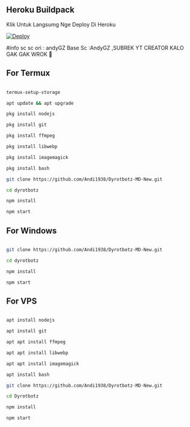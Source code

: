 ## Heroku Buildpack

Klik Untuk Langsumg Nge Deploy Di Heroku

[![Deploy](https://www.herokucdn.com/deploy/button.svg)](https://heroku.com/deploy?template=https://github.com/Andi1938/Dyrotbotz-MD-New.git)

#info sc 
sc ori : andyGZ 
Base Sc :AndyGZ ,SUBREK YT CREATOR KALO GAK GAK WROK 🗿
## For Termux

```bash

termux-setup-storage

apt update && apt upgrade

pkg install nodejs

pkg install git 

pkg install ffmpeg

pkg install libwebp 

pkg install imagemagick

pkg install bash

git clone https://github.com/Andi1938/Dyrotbotz-MD-New.git

cd dyrotbotz

npm install

npm start

```

## For Windows

```bash

git clone https://github.com/Andi1938/Dyrotbotz-MD-New.git

cd dyrotbotz

npm install

npm start

```

## For VPS

```bash

apt install nodejs 

apt install git 

apt apt install ffmpeg 

apt apt install libwebp 

apt apt install imagemagick

apt install bash

git clone https://github.com/Andi1938/Dyrotbotz-MD-New.git

cd Dyrotbotz

npm install

npm start

```
 

